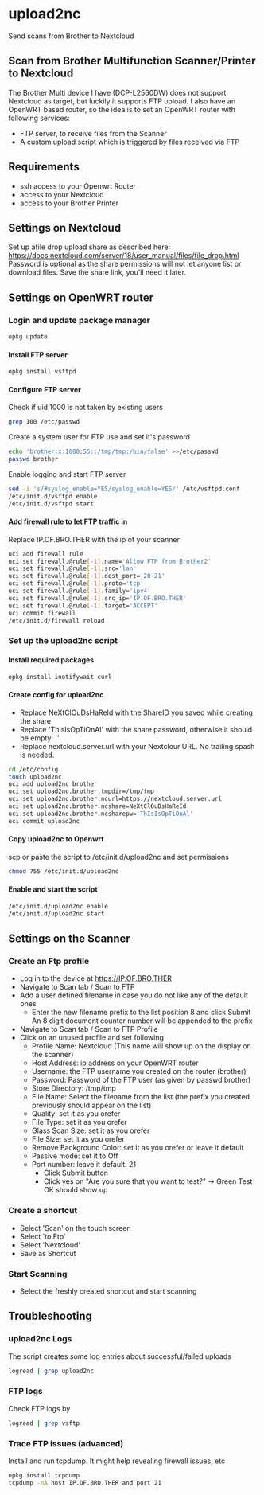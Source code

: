 # upload2nc
Send scans from Brother to Nextcloud
## Scan from Brother Multifunction Scanner/Printer to Nextcloud
The Brother Multi device I have (DCP-L2560DW) does not support Nextcloud as
target, but luckily it supports FTP upload. I also have an OpenWRT based router,
so the idea is to set an OpenWRT router with following services:
- FTP server, to receive files from the Scanner
- A custom upload script which is triggered by files received via FTP

## Requirements
- ssh access to your Openwrt Router
- access to your Nextcloud
- access to your Brother Printer

## Settings on Nextcloud
Set up afile drop upload share as described here: https://docs.nextcloud.com/server/18/user_manual/files/file_drop.html
Password is optional as the share permissions will not let anyone list or download files.
Save the share link, you'll need it later.

## Settings on OpenWRT router
### Login and update package manager
```bash
opkg update
```
#### Install FTP server
```bash
opkg install vsftpd
```
#### Configure FTP server
Check if uid 1000 is not taken by existing users
```bash
grep 100 /etc/passwd
```
Create a system user for FTP use and set it's password
```bash
echo 'brother:x:1000:55::/tmp/tmp:/bin/false' >>/etc/passwd
passwd brother
```
Enable logging and start FTP server
```bash
sed -i 's/#syslog_enable=YES/syslog_enable=YES/' /etc/vsftpd.conf
/etc/init.d/vsftpd enable
/etc/init.d/vsftpd start
```
#### Add firewall rule to let FTP traffic in
Replace IP.OF.BRO.THER with the ip of your scanner 
```bash
uci add firewall rule
uci set firewall.@rule[-1].name='Allow FTP from Brother2'
uci set firewall.@rule[-1].src='lan'
uci set firewall.@rule[-1].dest_port='20-21'
uci set firewall.@rule[-1].proto='tcp'
uci set firewall.@rule[-1].family='ipv4'
uci set firewall.@rule[-1].src_ip='IP.OF.BRO.THER'
uci set firewall.@rule[-1].target='ACCEPT'
uci commit firewall
/etc/init.d/firewall reload
```
### Set up the upload2nc script
#### Install required packages
```bash
opkg install inotifywait curl
```
#### Create config for upload2nc
- Replace NeXtClOuDsHaReId with the ShareID you saved while creating the share
- Replace 'ThIsIsOpTiOnAl' with the share password, otherwise it should be empty: ''
- Replace nextcloud.server.url with your Nextclour URL. No trailing spash is needed.
```bash
cd /etc/config
touch upload2nc
uci add upload2nc brother
uci set upload2nc.brother.tmpdir=/tmp/tmp
uci set upload2nc.brother.ncurl=https://nextcloud.server.url
uci set upload2nc.brother.ncshare=NeXtClOuDsHaReId
uci set upload2nc.brother.ncsharepw='ThIsIsOpTiOnAl'
uci commit upload2nc
```
#### Copy upload2nc to Openwrt
scp or paste the script to /etc/init.d/upload2nc and set permissions
```bash
chmod 755 /etc/init.d/upload2nc
```
#### Enable and start the script
```bash
/etc/init.d/upload2nc enable
/etc/init.d/upload2nc start
```
## Settings on the Scanner
### Create an Ftp profile
- Log in to the device at https://IP.OF.BRO.THER
- Navigate to Scan tab / Scan to FTP
- Add a user defined filename in case you do not like any of the default ones
  - Enter the new filename prefix to the list position 8 and click Submit
	An 8 digit document counter number will be appended to the prefix
- Navigate to Scan tab / Scan to FTP Profile
- Click on an unused profile and set following
  - Profile Name: Nextcloud (This name will show up on the display on the scanner)
  - Host Address: ip address on your OpenWRT router
  - Username: the FTP username you created on the router (brother)
  - Password: Password of the FTP user (as given by passwd brother)
  - Store Directory: /tmp/tmp
  - File Name: Select the filename from the list (the prefix you created previously should appear on the list)
  - Quality: set it as you orefer
  - File Type: set it as you orefer
  - Glass Scan Size: set it as you orefer
  - File Size: set it as you orefer
  - Remove Background Color: set it as you orefer or leave it default
  - Passive mode: set it to Off
  - Port number: leave it default: 21
	- Click Submit button
	- Click yes on "Are you sure that you want to test?" -> Green Test OK should show up
### Create a shortcut
- Select 'Scan' on the touch screen
- Select 'to Ftp'
- Select 'Nextcloud'
- Save as Shortcut
### Start Scanning
- Select the freshly created shortcut and start scanning

## Troubleshooting
### upload2nc Logs
The script creates some log entries about successful/failed uploads
```bash
logread | grep upload2nc
```
### FTP logs
Check FTP logs by
```bash
logread | grep vsftp
```
### Trace FTP issues (advanced)
Install and run tcpdump. It might help revealing firewall issues, etc
```bash
opkg install tcpdump
tcpdump -nA host IP.OF.BRO.THER and port 21
```
